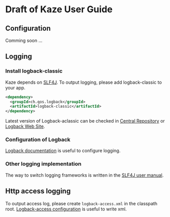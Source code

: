 # Draft of Kaze User Guide

<!-- TODO : Table of Contents

- Configuration
- Logging

 -->


## Configuration
Comming soon ...


## Logging
### Install logback-classic
Kaze depends on [SLF4J](http://www.slf4j.org/index.html). To output logging, please add logback-classic to your app.

```xml
<dependency>
  <groupId>ch.qos.logback</groupId>
  <artifactId>logback-classic</artifactId>
</dependency>
```

Latest version of Logback-aclassic can be checked in [Central Repository](http://search.maven.org/#search%7Cga%7C1%7Cg%3A%22ch.qos.logback%22%20AND%20a%3A%22logback-classic%22) or [Logback Web Site](http://logback.qos.ch/).


### Configuration of Logback
[Logback documentation](http://logback.qos.ch/documentation.html) is useful to configure logging.

### Other logging implementation
The way to switch logging frameworks is written in the [SLF4J user manual](http://www.slf4j.org/manual.html).


## Http access logging
To output access log, please create `logback-access.xml` in the classpath root. [Logback-access configuration](http://logback.qos.ch/access.html#configuration) is useful to write xml.
